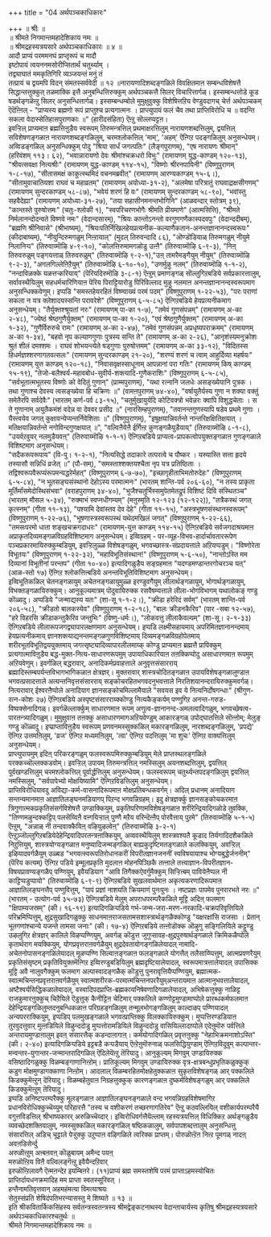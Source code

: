 +++
title = "04 अर्थपञ्चकाधिकारः"

+++
॥ श्रीः ॥  
॥ श्रीमते निगमान्तमहादेशिकाय नमः ॥  
॥ श्रीमद्रहस्यत्रयसारे अर्थपञ्चकाधिकारः ॥ ४ ॥  
आदौ प्राप्यं परममनघं प्राप्तृरूपं च मादौ  
इष्टोपायं त्वयननमसोरीप्सितार्थं चतुर्थ्याम् ।  
तद्व्याघातं ममकृतिगिरि व्यञ्जयन्तं मनुं तं  
तत्प्रायं च द्वयमपि विदन् संमतस्सर्ववेदी ॥ १२ ॥नारायणादिशब्दङ्गळिले विवक्षितमाऩ सम्बन्धविशेषत्तै सिद्धान्तत्तुक्कुत् तळमाक्कि इत्तै अनुबन्धित्तिरुक्कुम् अर्थपञ्चकत्तै सिलर् विचारित्तार्गळ्। इस्सम्बन्धत्तोडे कूड षडर्थङ्गळॆऩ्ऱु सिलर् अनुसन्धित्तार्गळ्। इस्सम्बन्धम्बोले मुमुक्षुवुक्कु विशेषित्तऱिय वेण्डुवदागच् चेर्त्त अर्थपञ्चकम् ऎदॆऩ्ऩिल् - "प्राप्यस्य ब्रह्मणो रूपं प्राप्तुश्च प्रत्यगात्मनः । प्राप्त्युपायं फलं चैव तथा प्राप्तिविरोधि च ॥ वदन्ति सकला वेदास्सेतिहासपुराणकाः ॥" (हारीदसंहिता) ऎऩ्ऱु सॊल्लप्पट्टऩ।  
इवऱ्ऱिल् प्राप्यमाऩ ब्रह्मत्तिऩुडैय स्वरूपम् तिरुमन्त्रत्तिल् प्रथमाक्षरत्तिलुम् नारायणशब्दत्तिलुम्, द्वयत्तिल् सविशेषणङ्गळाऩ नारायणशब्दङ्गळिलुम्, चरमश्लोकत्तिल् 'माम्', 'अहम्' ऎऩ्गिऱ पदङ्गळिलुम् अनुसन्धेयम्। अव्विडङ्गळिल् अनुसन्धिक्कुम् पोदु "श्रिया सार्धं जगत्पतिः" (लैङ्गपुराणम्), "एष नारायणः श्रीमान्" (हरिवंशम् ११३। ६२), "भवान्नारायणो देवः श्रीमांश्चक्रधरो विभुः" (रामायणम् युद्ध-काण्डम् १२०-१३), "श्रीवत्सवक्षा नित्यश्रीः" (रामायणम् युद्ध-काण्डम् ११४-१५), "विष्णोः श्रीरनपायिनी" (विष्णुपुराणम् १-८-१७), "सीतासमक्षं काकुत्स्थमिदं वचनमब्रवीत्" (रामायणम् आरण्यकाण्डम् १५-६।), "सीतामुवाचातियशा राघवं च महाव्रतम्" (रामायणम् अयोध्या-३१-२), "अलमेषा परित्रातुं राघवाद्राक्षसीगणम्" (रामायणम् सुन्दरकाण्डम् ५८-८७), "भवेयं शरणं हि वः" (रामायणम् सुन्दरकाण्डम् ५८-९०), "भवांस्तु सहवैदेह्या" (रामायणम् अयोध्या-३१-२७), "तया सहासीनमनन्तभोगिनि" (आळवन्दार् स्तोत्रम् ३९), "कान्तस्ते पुरुषोत्तमः" (चतुः-श्लोकी १), "स्वपरिचरणभोगैः श्रीमति प्रीयमाणे" (आत्मसित्ति), "श्रीमते निर्मलानन्दोदन्वते विष्णवे नमः" (वेदान्दसारम्), "श्रियः कान्तोऽनन्तो वरगुणगणैकास्पदवपुः" (वेदान्ददीबम्), "ब्रह्मणि श्रीनिवासे" (श्रीभाष्यम्), "श्रियःपतिर्निखिलहेयप्रत्यनीक-कल्याणैकतान-अनन्तज्ञानानन्दस्वरूपः" (कीदाबाष्यम्), "नीयुन्दिरुमगळुम् निऩ्ऱायाल्" (मुदल् तिरुवन्दादि ८६), "ऒण्डॊडियाळ् तिरुमगळुम् नीयुमे निलानिऱ्प" (तिरुवाय्मॊऴि ४-९-१०), "कोलत्तिरुमामगळोडु उऩ्ऩै" (तिरुवाय्मॊऴि ६-९-३), "निऩ् तिरुवरुळुम् पङ्गयत्ताळ् तिरुवरुळुम्" (तिरुवाय्मॊऴि ९-२-१),"उऩ् तामरैमङ्गैयुम् नीयुम्" (तिरुवाय्मॊऴि ९-२-३), "अगलगिल्लेऩिऱैयुम्" (तिरुवाय्मॊऴि ६-१०-१०), "उणर्मुऴु नलम्" (तिरुवाय्मॊऴि १-१-२), "नन्दाविळक्के यळत्तऱ्करियाय्" (पॆरियदिरुमॊऴि ३-८-१) ऎऩ्ऱुम् प्रमाणङ्गळ् सॊल्लुगिऱबडिये सर्वप्रकारत्तालुम्, सर्वावस्थैयिलुम् सहधर्मचारिणियाऩ पॆरिय पिराट्टियारोडु पिरिविल्लाद मुऴु नलमाऩ अनन्तज्ञानानन्दस्वरूपमाग अनुसन्धिक्कवेणुम्। इप्पडि "समस्तहेयरहितं विष्ण्वाख्यं परमं पदम्" (विष्णुपुराणम् १-२२-५३), "परः पराणां सकला न यत्र क्लेशादयस्सन्ति परावरेशे" (विष्णुपुराणम् ६-५-८५) ऎऩ्गिऱबडिये हेयप्रत्यनीकमाग अनुसन्धेयम्। "तैर्युक्तश्श्रूयतां नरः" (रामायणम् पा-का १-७), "तमेवं गुणसंपन्नम्" (रामायणम् अ-का २-४८), "ज्येष्ठं श्रेष्ठगुणैर्युक्तम्" (रामायणम् पा-का १-२०), "एवं श्रेष्ठगुणैर्युक्तम्" (रामायणम् अ-का १-३२), "गुणैर्विरुरुचे रामः" (रामायणम् अ-का २-४७), "तमेवं गुणसंपन्नम् अप्रधृष्यपराक्रमम्" (रामायणम् अ-का १-३४), "बहवो नृप कल्याणगुणाः पुत्रस्य सन्ति ते" (रामायणम् अ-का २-२६), "आनृशंस्यमनुक्रोशः श्रुतं शीलं दमश्शमः । राघवं शोभयन्त्येते षड्गुणाः पुरुषोत्तमम्" (रामायणम् अ-का ३३-१२), "विदितस्स हिधर्मज्ञश्शरणागतवत्सलः" (रामायणम् सुन्दरकाण्डम् २१-२०), "शरण्यं शरणं च त्वाम् आहुर्दिव्या महर्षयः" (रामायणम् युत्त काण्डम् १२०-१८), "निवासवृक्षस्साधूनाम् आपन्नानां परा गतिः" (रामायणम् किष् काण्डम् १५-१९), "तेजो-बलैश्वर्य-महावबोध-सुवीर्य-शक्त्यादि-गुणैकराशिः" (विष्णुपुराणम् ६-५-८५), "सर्वभूतात्मभूतस्य विष्णोः को वेदितुं गुणान्" (प्राम्मपुराणम्), "यथा रत्नानि जलधेः असङ्ख्येयानि पुत्रक । तथा गुणाश्च देवस्य त्वसङ्ख्येया हि चक्रिणः ॥" (वामऩपुराणम् ७४-४०), "वर्षायुतैर्यस्य गुणा न शक्या वक्तुं समेतैरपि सर्वदेवैः" (भारतम् कर्ण-पर्व ८३-१५), "चतुर्मुखायुर्यदि कोटिवक्त्रो भवेन्नरः क्वापि विशुद्धचेताः । स ते गुणानाम् अयुतैकमंशं वदेन्न वा देववर प्रसीद ॥" (नारसिम्हपुराणम्), "तवानन्तगुणस्यापि षडेव प्रथमे गुणाः । यैस्त्वयेव जगत् कुक्षावन्येप्यन्तर्निवेशिताः ॥" (विष्णुपुराणम्), "इषुक्षयान्निवर्तन्ते नान्तरिक्षक्षितिक्षयात् । मतिक्षयान्निवर्तन्ते नगोविन्दगुणक्षयात् ॥", "वल्विऩैयेऩै ईर्गिऩ्ऱ कुणङ्गळैयुडैयाय्" (तिरुवाय्मॊऴि ८-१-८), "उयर्वऱवुयर् नलमुडैयवऩ्" (तिरुवाय्मॊऴि १-१-१) ऎऩ्गिऱबडिये प्राप्यत्व-प्रापकत्वोपयुक्तङ्गळाऩ गुणङ्गळाले विशिष्टमाग अनुसन्धेयम्।  
"सदैकरूपरूपाय" (वि-पु। १-२-१), "नित्यसिद्धे तदाकारे तत्परत्वे च पौष्कर । यस्यास्ति सत्ता हृदये तस्यासौ सन्निधिं व्रजेत् ॥" (पौ-सम्), "समस्ताश्शक्तयश्चैता नृप यत्र प्रतिष्ठिताः । तद्विश्वरूपवैरूप्यंरूपमन्यद्धरेर्महत्" (विष्णुपुराणम् ६-७-७०), "इच्छागृहीताभिमतोरुदेहः" (विष्णुपुराणम् ६-५-८४), "न भूतसङ्घसंस्थानो देहोऽस्य परमात्मनः" (भारतम् शान्ति-पर्व २०६-६०), "न तस्य प्राकृता मूर्तिर्मांसमेदोस्थिसंभवा" (वराहपुराणम् ३४-४०), "भुजैश्चतुर्भिस्समुपेतमेतद्रूपं विशिष्टं दिवि संस्थितञ्च" (भारतम् मौसल ५-३४), "रुक्माभं स्वप्नधीगम्यम्" (मऩुस्मृति १२-१२३ (१२-१२२)), "तत्रैकस्थं जगत् कृत्स्नम्" (गीता ११-१३), "पश्यामि देवांस्तव देव देहे" (गीता ११-१५), "अस्त्रभूषणसंस्थानस्वरूपम्" (विष्णुपुराणम् १-२२-७६), "भूषणास्त्रस्वरूपस्थं यथेदमखिलं जगत्" (विष्णुपुराणम् १-२२-६६), "तमसःपरमो धाता शङ्खचक्रगदाधरः" (रामायणम्-युत्त काण्डम् ११४-१५) ऎऩ्गिऱबडिये सर्वजगदाश्रयमाऩ अप्राकृतदिव्यमङ्गळविग्रहविशिष्टमाग अनुसन्धेयम्। इव्विग्रहम् - पर-व्यूह-विभव-हार्दार्चावताररूपेण पञ्चप्रकारमायिरुक्कुम्बडियुम्, इवऱ्ऱिलुळ्ळ विशेषङ्गळुम्, भगवच्छास्त्र-संप्रदायत्ताले अऱियप्पडुम्। "विष्णोरेता विभूतयः" (विष्णुपुराणम् १-२२-३२), "महाविभूतिसंस्थान!" (विष्णुपुराणम् ५-६-५०), "नान्तोऽस्ति मम दिव्यानां विभूतीनां परन्तप" (गीता १०-४०) इत्यादिगळुडैय सङ्ग्रहमाऩ "यदण्डमण्डान्तरगोचरञ्च यत्" (आळ-स्तो १७) ऎऩ्गिऱ श्लोकत्तिऩ्बडिये अनन्तविभूतिविशिष्टमाग अनुसन्धेयम्।  
इव्विभूतिकळिल् चेतनङ्गळायुम् अचेतनङ्गळायुमुळ्ळ इरण्डुवगैयुम् लीलार्थङ्गळायुम्, भोगार्थङ्गळायुम्, विभक्तङ्गळायिरुक्कुम्। आनुकूल्यमात्रम् पॊदुवायिरुक्क रसवैषम्यत्ताले लीला-भोगविभागम् यथालोकङ् गण्डु कॊळ्वदु। अप्पडिये "जन्माद्यस्य यतः" (शा-सू १-१-२।), "क्रीडा हरेरिदं सर्वम्" (भारतम् शान्ति-पर्व २०६-५८), "क्रीडतो बालकस्येव" (विष्णुपुराणम् १-२-१८), "बालः क्रीडनकैरिव" (पार -सबा १२-५७), "हरे विहरसि क्रीडाकन्तुकैरिव जन्तुभिः" (विष्णु-धर्मः।), "लोकवत्तु लीलाकैवल्यम्" (शा-सू। २-१-३३) ऎऩ्गिऱबडिये लीलारूपजगद्व्यापारलक्षणमाग अनुसन्धेयम्। इप्पडि लक्ष्मीसहायमाय् अपरिमितज्ञानानन्दमाय् हेयप्रत्यनीकमाय् ज्ञानशक्त्याद्यनन्तमङ्गळगुणविशिष्टमाय् दिव्यमङ्गळविग्रहोपेतमाय् शरीरभूतविभूतिद्वययुक्तमाय् जगत्सृष्ट्यादिव्यापारलीलमाय्क् कॊण्डु प्राप्यमाऩ ब्रह्मत्तै प्रापिक्कुम् प्रत्यगात्माविऩुडैय बद्ध-मुक्त-नित्य-साधारणरूपमुम् उपायाधिकारियाऩ तऩक्किप्पोदु असाधारणमाऩ रूपमुम् अऱियवेणुम्। इवर्गळिल् बद्धरावार्, अनादिकर्मप्रवाहत्ताले अनुवृत्तसंसारराय् ब्रह्मादिस्तम्बपर्यन्तविभागभागिकळाऩ क्षेत्रज्ञर्। मुक्तरावार् शास्त्रचोदितङ्गळाऩ उपायविशेषङ्गळालुण्डाऩ भगवत्प्रसादत्ताले अत्यन्तनिवृत्तसंसारराय् सङ्कोचरहितभगवदनुभवत्ताले निरतिशयानन्दरायिरुक्कुमवर्गळ्। नित्यरावार् ईश्वरऩैप्पोले अनादियाग ज्ञानसङ्कोचमिल्लामैयाले "सवयस इव ये नित्यनिर्दोषगन्धाः" (श्रीगुण-रत्न-कोशः २७) ऎऩ्गिऱबडिये अस्पृष्टसंसारराय्क्कॊण्डु नित्यकैङ्कर्यम् पण्णुगिऱ अनन्त-गरुड-विष्वक्सेनादिगळ्। इवर्गळॆल्लार्क्कुम् साधारणमाऩ रूपम् अणुत्व-ज्ञानानन्द-अमलत्वादिगळुम्, भगवच्छेषत्व-पारतन्त्र्यादिगळुम्। मुमुक्षुवाऩ तऩक्कु असाधारणमागअऱियवेण्डुम् आकारङ्गळ् उपोद्घातत्तिले सॊऩ्ऩोम्; मेलुङ् गण्डु कॊळ्वदु। इप्प्राप्ताविऩुडैय स्वरूपम् प्रणवनमस्सुक्कळिल् मकारङ्गळिलुम्, नारशब्दङ्गळिलुम्, 'प्रपद्ये' ऎऩ्गिऱ उत्तमऩिलुम्, 'व्रज' ऎऩ्गिऱ मध्यमऩिलुम्, 'त्वा' ऎऩ्गिऱ पदत्तिलुम् 'मा शुचः' ऎऩ्गिऱ वाक्यत्तिलुम् अनुसन्धेयम्।  
प्राप्त्युपायमुम् इदिऩ् परिकरङ्गळुम् फलस्वरूपमिरुक्कुम्बडियुम् मेले प्राप्तस्थलङ्गळिले परक्कच्चॊल्लक्कडवोम्। इवऱ्ऱिल् उपायम् तिरुमन्त्रत्तिल् नमस्सिलुम् अयनशब्दत्तिलुम्, द्वयत्तिल् पूर्वखण्डत्तिलुम् चरमश्लोकत्तिल् पूर्वार्द्धत्तिलुम् अनुसन्धेयम्। फलस्वरूपम् चतुर्थ्यन्तपदङ्गळिलुम् द्वयत्तिल् नमस्सिलुम्, "सर्वपापेभ्यो मोक्षयिष्यामि" ऎऩ्गिऱविडत्तिलुम् अनुसन्धेयम्।  
प्राप्तिविरोधियावदु अविद्या-कर्म-वासनादिरूपमाऩ मोक्षप्रतिबन्धकवर्गम्। अदिल् प्रधानम् अनादियाग सन्तन्यमानमाऩ आज्ञातिलङ्घनमडियागप् पिऱन्द भगवन्निग्रहम्। इदु क्षेत्रज्ञर्क्कु ज्ञानसङ्कोचकरमाऩ त्रिगुणात्मकप्रकृतिसंसर्गविशेषत्तै उण्डाक्कियुम्, प्रकृतिपरिणामविशेषङ्गळाऩ शरीरेन्द्रियादिगळोडे तुवक्कि, "तिण्णमऴुन्दक्कट्टिप् पलसॆय्विऩै वऩ्गयिऱ्ऱाल् पुण्णै मऱैय वरिन्दॆऩ्ऩैप् पोरवैत्ताय् पुऱमे" (तिरुवाय्मॊऴि ५-१-५) ऎऩ्ऱुम्, "अन्नाळ् नी तन्दवाक्कैयिऩ् वऴियुऴल्वेऩ्" (तिरुवाय्मॊऴि ३-२-१) ऎऩ्ऱुञ्जॊल्लुगिऱबडियेदेहेन्द्रियादिपरतन्त्रऩाक्कियुम्, अव्ववस्थैयिलुम् शास्त्रवश्यतै कूडाद तिर्यगादिदशैकळिले निऱुत्तियुम्, शास्त्रयोग्यङ्गळाऩ मनुष्यादिजन्मङ्गळिल् बाह्यकुदृष्टिमतङ्गळाले कलक्कियुम्, अवऱ्ऱिल् इऴियादवर्गळैयुम् उळ्बड "भगवत्स्वरूपतिरोधानकरीं विपरीतज्ञानजननीं स्वविषयायाश्च भोग्यबुद्धेर्जननीम्" (पॆरिय कत्यम्) ऎऩ्गिऱ पडिये इम्मूलप्रकृति मुदलाऩ मोहनपिञ्छिकै तऩ्ऩाले तत्त्वाज्ञान-विपरीतज्ञान-विषयप्रावण्यङ्गळैप् पण्णियुम्, इवैयडियाग "आवि तिगैक्कऐवर्गुमैक्कुम् सिऱ्ऱिऩ्बम् पावियेऩैप्पल नी काट्टिप्पडुप्पायो" (तिरुवाय्मॊऴि ६-९-९) ऎऩ्गिऱबडिये सुखलवार्थमाऩ अकृत्यकरणादिरूपमाऩ आज्ञातिलङ्घनत्तैप् पण्णुवित्तुम्, "पापं प्रज्ञां नाशयति क्रियमाणं पुनःपुनः । नष्टप्रज्ञः पापमेव पुनरारभते नरः ॥" (भारतम् - उत्योग-पर्व ३५-७३) ऎऩ्गिऱबडिये मेलुम् अपराधपरम्परैकळिले मूट्टि अदिऩ् फलमाग "क्षिपाम्यजस्रम्" (की। १६-१९) इत्यादिगळिऱ्पडिये गर्भ-जन्म-जरा-मरण-नरकादि-चक्रपरिवृत्तियिले परिभ्रमिप्पित्तुम्, क्षुद्रसुखादिगळुक्कु साधनमाऩराजसतामसशास्त्रार्थङ्गळैक्कॊण्डु "यक्षरक्षांसि राजसाः । प्रेतान् भूतगणांश्चान्ये यजन्ते तामसा जनाः" (की। १७-४) ऎऩ्गिऱबडिये तऩ्ऩोडॊक्क ऒऴुगु सङ्गिलियिले कट्टुण्डु उऴलुगिऱ क्षेत्रज्ञर् कालिले विऴप्पण्णियुम्, अवर्गळ् कॊडुत्त जुगुप्सावह-क्षुद्रपुरुषार्थङ्गळाले क्रिमिकळैप्पोले कृतार्थराग मयक्कियुम्, योगप्रवृत्तराऩवर्गळैयुम् क्षुद्रदेवतायोगङ्गळिलेयादल् नामादि-अचेतनोपासनङ्गळिलेयादल् मूळप्पण्णि सिल्वाऩङ्गळाऩ फलङ्गळाले योगत्तैत् तलैसाय्प्पित्तुम्, आत्मप्रवणरैयुम् प्रकृतिसंसृष्टम् प्रकृतिवियुक्तमॆऩ्गिऱ इव्विरण्डुबडियिलुम् ब्रह्मदृष्टियालेयादल्, स्वरूपमात्रत्तालेयादल् उपासिक्क मूट्टि अवै नालुवगैक्कुम् फलमाग अल्पास्वादङ्गळैक् कॊडुत्तु पुनरावृत्तियैप्पण्णियुम्, ब्रह्मात्मक-स्वात्मचिन्तनप्रवृत्तराऩवर्गळैयुम् स्वात्मशरीरक-परमात्मचिन्तनपररैयुम्अन्तरायमाऩ आत्मानुभवत्तालेयादल्, अष्टैश्वर्यसिद्धिकळालेयादल्, वस्वादिपदप्राप्ति-ब्रह्मकायनिषेवणादिगळालेयादल्, अभिषेकत्तुक्कु नाळिट्ट राजकुमारऩुक्कुच् चिऱैयिले ऎडुत्तुक् कैनीट्टिऩ चेटिमार् पक्कलिले कण्णोट्टमुण्डामाप्पोले प्रारब्धकर्मफलमाऩ देहेन्द्रियङ्गळिलुम्तदनुबन्धिकळाऩ परिग्रहङ्गळिलुम् तन्मूलभोगङ्गळिलुम् काल्दाऴप् पण्णियादल् अन्यपरराक्कियुम्, इप्पडिप् पलमुखङ्गळाले भगवत्प्राप्तिक्कु विलक्कायिरुक्कुम्। मुप्पत्तिरण्डडियाऩ तुरवुदत्तुवार् मुऩ्ऩडियिले विऴुन्ददोडु मुप्पत्तोरामडियिले विऴुन्ददोडु वासियिल्लादाप्पोले एदेऩुमॊरु पर्वत्तिले अन्तरायमुण्डाऩालुम् इवऩ् संसारत्तैक् कडन्दाऩागाऩ्। कर्मयोगादिगळिल् प्रवृत्तऩुक्कु "नेहाभिक्रमनाशोऽस्ति" (की। २-४०) इत्यादिगळिऱ्पडिये इट्टबडै कऱ्पडैयाय् ऎऩ्ऱेऩुमॊरुनाळ् फलसिद्धियुण्डाम् ऎऩ्गिऱविदुवुम् कल्पान्तर-मन्वन्तर-युगान्तर-जन्मान्तरादिगळिल् ऎदिलेयॆऩ्ऱु तॆरियादु। आनुकूल्यम् मिगवुम् उण्डायिरुक्क वसिष्ठादिगळुक्कु विळम्बङ्गाणानिऩ्ऱोम्। प्रातिकूल्यम् मिगवुम् उण्डायिरुक्क वृत्र-क्षत्रबन्धुप्रभृतिकळुक्कुक् कडुग मोक्षमुण्डागक्काणा निऩ्ऱोम्। आदलाल् विळम्बरहितमोक्षहेतुक्कळाऩ सुकृतविशेषङ्गळ् आर् पक्कलिले किडक्कुमॆऩ्ऱुन् दॆरियादु। विळम्बहेतुवाऩ निग्रहत्तुक्कुक् कारणङ्गळाऩ दुष्कर्मविशेषङ्गळुम् आर् पक्कलिले किडक्कुमॆऩ्ऱुम् तॆरियादु।  
इप्पडि अनिष्टपरम्परैक्कु मूलङ्गळाऩ आज्ञातिलङ्घनङ्गळाले वन्द भगवन्निग्रहविशेषमागिऱ प्रधानविरोधिक्कुच्चॆय्युम् परिहारत्तै "तस्य च वशीकरणं तच्छरणागतिरेव" ऎऩ्ऱु कठवल्लियिल् वशीकार्यपरम्परैयै वगुत्तविडत्तिल् श्रीभाष्यकारर् अरुळिच्चॆय्दार्। इव्विरोधिवर्गत्तैयॆल्लाम् रहस्यत्रयत्तिल् विधिक्किऱ अर्थङ्गळुडैय व्यवच्छेदशक्तियालुम्, नमस्सुक्कळिल् मकारङ्गळिल् षष्ठिकळालुम्, सर्वपापशब्दत्तालुम् अनुसन्धित्तु संसारत्तिल् अडिच् चूट्टाले पेऱ्ऱुक्कु उऱुप्पाऩ वऴिगळिले त्वरिक्क प्राप्तम्। पॊरुळॊऩ्ऱॆऩ निऩ्ऱ पूमगळ् नादऩ् अवऩडिसेर्न्दु  
अरुळॊऩ्ऱुम् अऩ्बऩवऩ् कॊळुबायम् अमैन्द पयऩ्  
मरुळॊऩ्ऱिय विऩै वल्विलङ्गॆऩ्ऱु इवैयैन्दऱिवार्  
इरुळॊऩ्ऱिलावगै ऎऩ्मऩन्देऱ इयम्बिऩरे। (११)प्राप्यं ब्रह्म समस्तशेषि परमं प्राप्ताऽहमस्योचितः  
प्राप्तिर्दायधनक्रमादिह मम प्राप्ता स्वतस्सूरिवत् ।  
हन्तैनामतिवृत्तवान् अहमहंमत्या विमत्याश्रयः  
सेतुस्संप्रति शेषिदंपतिभरन्यासस्तु मे शिष्यते ॥ १३ ॥  
इति श्रीकवितार्किकसिंहस्य सर्वतन्त्रस्वतन्त्रस्य श्रीमद्वेङ्कटनाथस्य वेदान्ताचार्यस्य कृतिषु श्रीमद्रहस्यत्रयसारे अर्थपञ्चकाधिकारश्चतुर्थः ॥  
श्रीमते निगमान्तमहादेशिकाय नमः ॥
